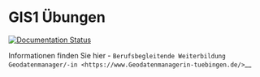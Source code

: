 # GIS1 Übungen

[![Documentation Status](https://readthedocs.org/projects/geo-python-site/badge/?version=latest)](https://geo-python-site.readthedocs.io/en/latest/?badge=latest)

Informationen finden Sie hier - `Berufsbegleitende Weiterbildung Geodatenmanager/-in <https://www.Geodatenmanagerin-tuebingen.de/>`__
